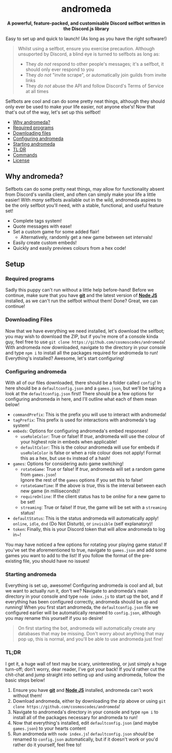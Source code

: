 <!--
  ANDROMEDA, BY GITHUB.COM/COSMOSCODES
  Everything you need to know about andromeda!
-->

<div align="center">
  <h1 align="center">andromeda</h1>
  <strong>A powerful, feature-packed, and customisable Discord selfbot written in the Discord.js library</strong>
  <p align="center">Easy to set up and quick to launch! (As long as you have the right software!)</p>
</div>

> Whilst using a selfbot, ensure you exercise precaution. Although unsuported by Discord, a blind eye is turned to selfbots as long as:
> - They *do not* respond to other people's messages; it's a selfbot, it should only ever respond to you
> - They *do not* "invite scrape", or automatically join guilds from invite links
> - They *do not* abuse the API and follow Discord's Terms of Service at all times  

Selfbots are cool and can do some pretty neat things, although they should only ever be used to make *your* life easier, not anyone else's! Now that that's out of the way, let's set up this selfbot!

- [Why andromeda?](#why-andromeda)
- [Required programs](#required-programs)
- [Downloading files](#downloading-files)
- [Configuring andromeda](#configuring-andromeda)
- [Starting andromeda](#starting-andromeda)
- [TL;DR](#tldr)
- [Commands](../master/COMMANDS.md)
- [License](../master/LICENSE)

## Why andromeda?
Selfbots can do some pretty neat things, may allow for functionality absent from Discord's vanilla client, and often can simply make your life a little easier! With *many* selfbots available out in the wild, andromeda aspires to be the only selfbot you'll need, with a stable, functional, and useful feature set!

- Complete tags system!
- Quote messages with ease!
- Set a custom game for some added flair!
  - Alternatively, randomly get a new game between set intervals!
- Easily create custom embeds!
- Quickly and easily previews colours from a hex code!

## Setup

### Required programs
Sadly this puppy can't run without a little help before-hand! Before we continue, make sure that you have [**git**](https://git-scm.com) and the latest version of [**Node JS**](https://nodejs.org) installed, as we can't run the selfbot without them! Done? Great, we can continue!

### Downloading Files
Now that we have everything we need installed, let's download the selfbot; you may wish to download the ZIP, but if you're more of a console kinda guy, feel free to use `git clone https://github.com/cosmoscodes/andromeda`! With andromeda now downloaded, navigate to the directory in your console and type `npm i` to install all the packages required for andromeda to run! Everything's installed? Awesome, let's start configuring!

### Configuring andromeda
With all of our files downloaded, there should be a folder called `config`! In here should be a `defaultconfig.json` and a `games.json`, but we'll be taking a look at the `defaultconfig.json` first! There should be a few options for configuring andromeda in here, and I'll outline what each of them mean below!
- `commandPrefix`: This is the prefix you will use to interact with andromeda!
- `tagPrefix`: This prefix is used for interactions with andromeda's tag system!
- `embeds`: Options for configuring andromeda's embed responses!
  - `useRoleColor`: True or false! If *true*, andromeda will use the colour of your highest role in embeds when applicable!
  - `defaultColor`: This is the colour andromeda will use for embeds if `useRoleColor` is false or when a role colour does not apply! Format this as a hex, but use `0x` instead of a hash!
- `games`: Options for considering auto game switching!
  - `rotateGame`: True or false! If *true*, andromeda will set a random game from `games.json`!  
  Ignore the rest of the `games` options if you set this to false!
  - `rotateGameTime`: If the above is *true*, this is the interval between each new game (in milliseconds)!
  - `requireOnline`: If the client status has to be *online* for a new game to be set!
  - `streaming`: True or false! If *true*, the game will be set with a `streaming` status!
- `defaultStatus`: This is the status andromeda will automatically apply! `online`, `idle`, `dnd` (Do Not Disturb), or `invisible` (self explanatory)!
- `token`: Finally, this is your Discord token that will allow andromeda to log in~!

You may have noticed a few options for rotating your playing game status! If you've set the aforementioned to true, navigate to `games.json` and add some games you want to add to the list! If you follow the format of the pre-existing file, you should have no issues!

### Starting andromeda
Everything is set up, awesome! Configuring andromeda is cool and all, but we want to actually *run* it, don't we? Navigate to andromeda's main directory in your console and type `node index.js` to start up the bot, and if everything has been configured correctly, andromeda should be up and running! When you first start andromeda, the `defaultconfig.json` file we configured earlier will be automatically renamed to `config.json`, although you may rename this yourself if you so desire!

> On first starting the bot, andromeda will automatically create any databases that may be missing. Don't worry about anything that may pop up, this is normal, and you'll be able to use andromeda just fine!

### TL;DR
I get it, a huge wall of text may be scary, uninteresting, or just simply a huge turn-off; don't worry, dear reader, I've got your back! If you'd rather cut the chit-chat and jump straight into setting up and using andromeda, follow the basic steps below!

1. Ensure you have [**git**](https://git-scm.com) and [**Node JS**](https://nodejs.org) installed, andromeda can't work without them!
2. Download andromeda, either by downloading the zip above or using `git clone https://github.com/cosmoscodes/andromeda`!
3. Navigate to andromeda's directory in your console and type `npm i` to install all of the packages necessary for andromeda to run!
4. Now that everything's installed, edit `defaultconfig.json` (and maybe `games.json`) to your hearts content
5. Run andromeda with `node index.js`! `defaultconfig.json` *should* be renamed to `config.json` automatically, but if it doesn't work or you'd rather do it yourself, feel free to!
